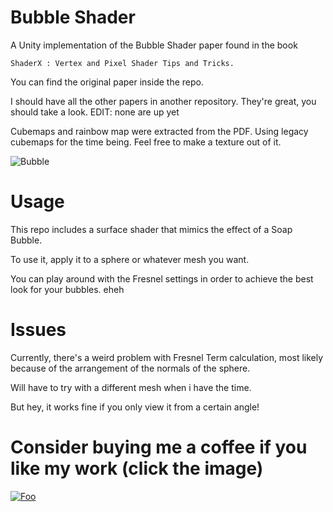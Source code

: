 # Bubble Shader

A Unity implementation of the Bubble Shader paper found in the book 

`ShaderX : Vertex and Pixel Shader Tips and Tricks.`

You can find the original paper inside the repo.

I should have all the other papers in another repository. They're great, you should take a look.
EDIT: none are up yet 

Cubemaps and rainbow map were extracted from the PDF. 
Using legacy cubemaps for the time being. Feel free to make a texture out of it.

![Bubble](Render.PNG "Render.png")

# Usage

This repo includes a surface shader that mimics the effect of a Soap Bubble. 

To use it, apply it to a sphere or whatever mesh you want. 

You can play around with the Fresnel settings in order to achieve the best look for your bubbles. eheh

# Issues

Currently, there's a weird problem with Fresnel Term calculation, most likely because of the arrangement of the normals of the sphere. 

Will have to try with a different mesh when i have the time. 

But hey, it works fine if you only view it from a certain angle!

# Consider buying me a coffee if you like my work (click the image)
[![Foo](coffee.png)](https://www.buymeacoffee.com/ZcRuWpUBf)
